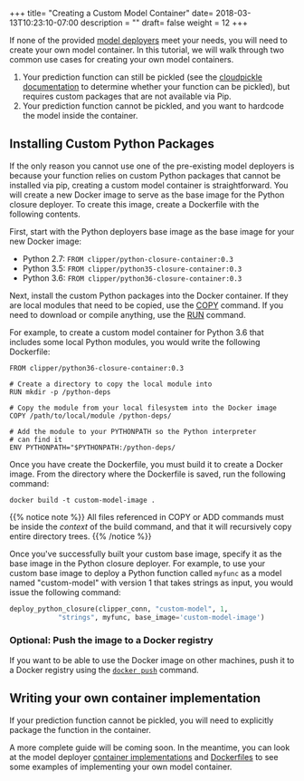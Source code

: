 +++
title= "Creating a Custom Model Container"
date= 2018-03-13T10:23:10-07:00
description = ""
draft= false
weight = 12
+++

If none of the provided [model deployers](http://docs.clipper.ai/en/latest/#model-deployers) meet your needs, you will need to create your own model container. In this tutorial, we will walk through two common use cases for creating your own model containers.

1. Your prediction function can still be pickled (see the [cloudpickle documentation](https://github.com/cloudpipe/cloudpickle) to determine whether your function can be pickled), but requires custom packages
that are not available via Pip.
2. Your prediction function cannot be pickled, and you want to hardcode the model inside the container.

## Installing Custom Python Packages

If the only reason you cannot use one of the pre-existing model deployers is because your function relies
on custom Python packages that cannot be installed via pip, creating a custom model container is straightforward. You will create a new Docker image to serve as the base image for the Python closure
deployer. To create this image, create a Dockerfile with the following contents.

First, start with the Python deployers base image as the base image for your new Docker image:

+ Python 2.7: `FROM clipper/python-closure-container:0.3`
+ Python 3.5: `FROM clipper/python35-closure-container:0.3`
+ Python 3.6: `FROM clipper/python36-closure-container:0.3`

Next, install the custom Python packages into the Docker container.
If they are local modules that need to be copied, use the [COPY](https://docs.docker.com/engine/reference/builder/#copy) command. If you need to download or compile anything, use the [RUN](https://docs.docker.com/engine/reference/builder/#run) command.

For example, to create a custom model container for Python 3.6 that includes some local Python modules,
you would write the following Dockerfile:

```docker
FROM clipper/python36-closure-container:0.3

# Create a directory to copy the local module into
RUN mkdir -p /python-deps

# Copy the module from your local filesystem into the Docker image
COPY /path/to/local/module /python-deps/

# Add the module to your PYTHONPATH so the Python interpreter
# can find it
ENV PYTHONPATH="$PYTHONPATH:/python-deps/
```

Once you have create the Dockerfile, you must build it to create a Docker image. From the
directory where the Dockerfile is saved, run the following command:

```console
docker build -t custom-model-image .
```

{{% notice note %}}
All files referenced in COPY or ADD commands must be inside the *context* of the build command,
and that it will recursively copy entire directory trees.
{{% /notice %}}


Once you've successfully built your custom base image, specify it as the base image in
the Python closure deployer. For example, to use your custom base image to deploy a
Python function called `myfunc` as a model
named "custom-model" with version 1 that takes strings as input, you would issue the following command:

```python
deploy_python_closure(clipper_conn, "custom-model", 1,
            "strings", myfunc, base_image='custom-model-image')
```

### Optional: Push the image to a Docker registry
If you want to be able to use the Docker image on other machines, push it to a Docker registry
using the [`docker push`](https://docs.docker.com/engine/reference/commandline/push/) command.


## Writing your own container implementation

If your prediction function cannot be pickled, you will need to explicitly package the function in the container.

A more complete guide will be coming soon. In the meantime, you can look at the model deployer [container implementations](https://github.com/ucbrise/clipper/tree/develop/containers/python) and [Dockerfiles](https://github.com/ucbrise/clipper/tree/develop/dockerfiles) to see some examples of implementing your own model container.
